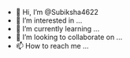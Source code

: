 - 👋 Hi, I’m @Subiksha4622
- 👀 I’m interested in ...
- 🌱 I’m currently learning ...
- 💞️ I’m looking to collaborate on ...
- 📫 How to reach me ...

<!---
Subiksha4622/Subiksha4622 is a ✨ special ✨ repository because its `README.md` (this file) appears on your GitHub profile.
You can click the Preview link to take a look at your changes.
--->

